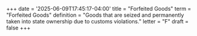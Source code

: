 +++
date = '2025-06-09T17:45:17-04:00'
title = "Forfeited Goods"
term = "Forfeited Goods"
definition = "Goods that are seized and permanently taken into state ownership due to customs violations."
letter = "F"
draft = false
+++


